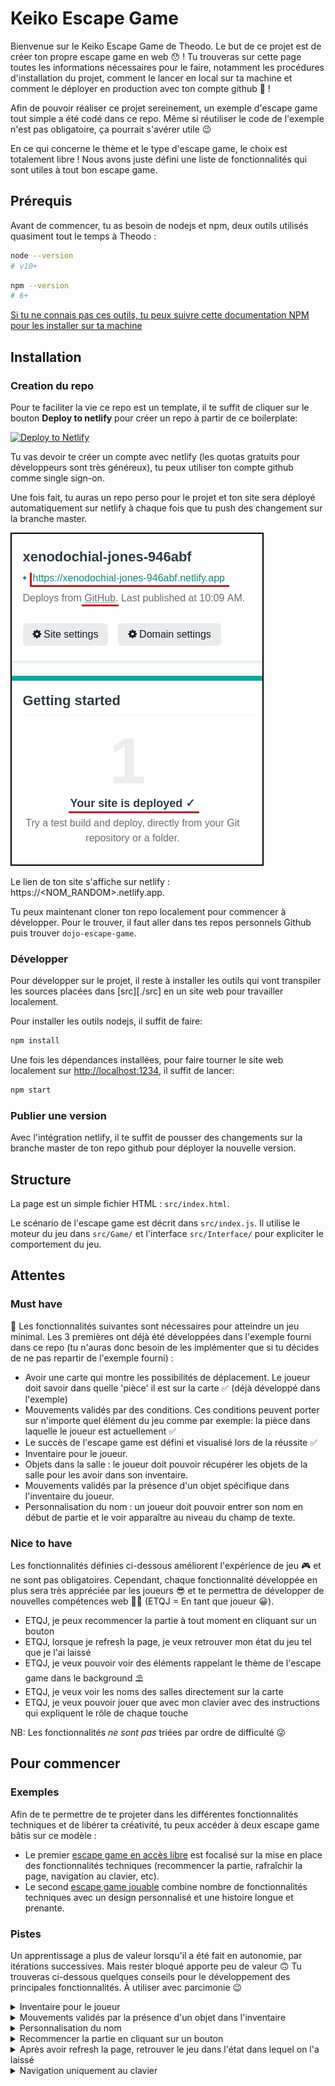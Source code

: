 # Keiko Escape Game

Bienvenue sur le Keiko Escape Game de Theodo. Le but de ce projet est de créer ton propre escape game en web 😯 ! Tu trouveras sur cette page toutes les informations nécessaires pour le faire, notamment les procédures d'installation du projet, comment le lancer en local sur ta machine et comment le déployer en production avec ton compte github 🥳 !

Afin de pouvoir réaliser ce projet sereinement, un exemple d'escape game tout simple a été codé dans ce repo. Même si réutiliser le code de l'exemple n'est pas obligatoire, ça pourrait s'avérer utile 😉

En ce qui concerne le thème et le type d'escape game, le choix est totalement libre ! Nous avons juste défini une liste de fonctionnalités qui sont utiles à tout bon escape game.

## Prérequis

Avant de commencer, tu as besoin de nodejs et npm, deux outils utilisés quasiment tout le temps à Theodo :

```bash
node --version
# v10+
```

```bash
npm --version
# 6+
```

[Si tu ne connais pas ces outils, tu peux suivre cette documentation NPM pour les installer sur ta machine](https://docs.npmjs.com/downloading-and-installing-node-js-and-npm)

## Installation

### Creation du repo

Pour te faciliter la vie ce repo est un template, il te suffit de cliquer sur le bouton **Deploy to netlify** pour créer un repo à partir de ce boilerplate:

<a href="https://app.netlify.com/start/deploy?repository=https://github.com/theodo/dojo-escape-game"><img src="https://www.netlify.com/img/deploy/button.svg" alt="Deploy to Netlify"></a>

Tu vas devoir te créer un compte avec netlify (les quotas gratuits pour développeurs sont très généreux), tu peux utiliser ton compte github comme single sign-on.

Une fois fait, tu auras un repo perso pour le projet et ton site sera déployé automatiquement sur netlify à chaque fois que tu push des changement sur la branche master.

![Déploiement sur netlify](deploy_to_netlify.png)

Le lien de ton site s'affiche sur netlify : https://<NOM_RANDOM>.netlify.app.

Tu peux maintenant cloner ton repo localement pour commencer à développer. Pour le trouver, il faut aller dans tes repos personnels Github puis trouver `dojo-escape-game`.

### Développer

Pour développer sur le projet, il reste à installer les outils qui vont transpiler les sources placées dans [src][./src] en un site web pour travailler localement.

Pour installer les outils nodejs, il suffit de faire:

```bash
npm install
```

Une fois les dépendances installées, pour faire tourner le site web localement sur [http://localhost:1234](http://localhost:1234), il suffit de lancer:

```bash
npm start
```

### Publier une version

Avec l'intégration netlify, il te suffit de pousser des changements sur la branche master de ton repo github pour déployer la nouvelle version.

## Structure

La page est un simple fichier HTML : `src/index.html`.

Le scénario de l'escape game est décrit dans `src/index.js`. Il utilise le moteur du jeu dans `src/Game/` et l'interface `src/Interface/` pour expliciter le comportement du jeu.

## Attentes

### Must have

🚨 Les fonctionnalités suivantes sont nécessaires pour atteindre un jeu minimal. Les 3 premières ont déjà été développées dans l'exemple fourni dans ce repo (tu n'auras donc besoin de les implémenter que si tu décides de ne pas repartir de l'exemple fourni) :

- Avoir une carte qui montre les possibilités de déplacement. Le joueur doit savoir dans quelle 'pièce' il est sur la carte ✅ (déjà développé dans l'exemple)
- Mouvements validés par des conditions. Ces conditions peuvent porter sur n'importe quel élément du jeu comme par exemple: la pièce dans laquelle le joueur est actuellement ✅
- Le succès de l'escape game est défini et visualisé lors de la réussite ✅
- Inventaire pour le joueur.
- Objets dans la salle : le joueur doit pouvoir récupérer les objets de la salle pour les avoir dans son inventaire.
- Mouvements validés par la présence d'un objet spécifique dans l'inventaire du joueur.
- Personnalisation du nom : un joueur doit pouvoir entrer son nom en début de partie et le voir apparaître au niveau du champ de texte.

### Nice to have

Les fonctionnalités définies ci-dessous améliorent l'expérience de jeu 🎮 et ne sont pas obligatoires. Cependant, chaque fonctionnalité développée en plus sera très appréciée par les joueurs 😎 et te permettra de développer de nouvelles compétences web 🧑‍💻 (ETQJ = En tant que joueur 😀).

- ETQJ, je peux recommencer la partie à tout moment en cliquant sur un bouton
- ETQJ, lorsque je refresh la page, je veux retrouver mon état du jeu tel que je l'ai laissé
- ETQJ, je veux pouvoir voir des éléments rappelant le thème de l'escape game dans le background ⛱️
- ETQJ, je veux voir les noms des salles directement sur la carte
- ETQJ, je veux pouvoir jouer que avec mon clavier avec des instructions qui expliquent le rôle de chaque touche

NB: Les fonctionnalités _ne sont pas_ triées par ordre de difficulté 😜

## Pour commencer

### Exemples

Afin de te permettre de te projeter dans les différentes fonctionnalités techniques et de libérer ta créativité, tu peux accéder à deux escape game bâtis sur ce modèle :

- Le premier [escape game en accès libre](https://elegant-sawine-9b39ee.netlify.app/) est focalisé sur la mise en place des fonctionnalités techniques (recommencer la partie, rafraîchir la page, navigation au clavier, etc).
- Le second [escape game jouable](https://magical-pithivier-7d3fbd.netlify.app/) combine nombre de fonctionnalités techniques avec un design personnalisé et une histoire longue et prenante.

### Pistes

Un apprentissage a plus de valeur lorsqu'il a été fait en autonomie, par itérations successives. Mais rester bloqué apporte peu de valeur 🙃 Tu trouveras ci-dessous quelques conseils pour le développement des principales fonctionnalités. À utiliser avec parcimonie 😉

<details>
<summary>Inventaire pour le joueur</summary>
Pour ajouter un inventaire, tu peux reprendre l'organisation du code existante pour les actions :

- dans `/src/Game` avoir une classe `Inventory.js` qui contient l'état (ex. : objets présents dans l'inventaire) et la logique (ex. : méthode pour savoir si un objet est présent dans l'inventaire),
- dans `/src/Interface` avoir une classe `Inventory.js` qui permet d'afficher l'inventaire en manipulant le HTML (en récupérant l'endroit prévu pour à l'aide de `document.getElementById()`).

</details>

<details>
<summary>Mouvements validés par la présence d'un objet dans l'inventaire</summary>

Dans la callback passée en argument à la méthode `world.createAction()`, ajoute une condition sur la présence de l'objet dans l'inventaire. Selon le booléen retourné retourne une callback différente.

</details>

<details>
<summary>Personnalisation du nom</summary>
Les possibilités pour cette fonctionnalités sont nombreuses !
L'une d'entre elles consiste à ajouter une modale qui est affichée au début de la partie et dans laquelle le joueur inscrit son nom. Voici quelques astuces :

- dans `index.css` tu peux jouer avec les propriétés suivantes :
    - `display` : `block` ou `none` selon si tu souhaites afficher la modale ou non,
    - `position` : `absolute` combinée avec `left` et `top` pour positionner la modale de façon absolue et `z-index` pour que la modale soit affichée au-dessus de l'écran de jeu,
    - `width` et `height` pour dimensionner la modale,
- le type `Player` peut être défini dans une classe à part, puis instancié dans la classe `World`.
</details>

<details>
<summary>Recommencer la partie en cliquant sur un bouton</summary>

Ici aussi différentes façon de procéder sont possibles. Dans tous les cas, n'oublie pas d'agir à la fois sur l'affichage (en utilisant par exemple la méthode `clearActions()`) et sur l'état stocké (en modifiant le champ `actions` de l'objet `World`).
</details>

<details>
<summary>Après avoir refresh la page, retrouver le jeu dans l'état dans lequel on l'a laissé</summary>

L'une des possibilités consiste à utiliser le stockage présent dans le navigateur pour conserver l'état du jeu. Tu peux utiliser le local storage ou le session storage selon tes besoins.

Afin de stocker l'état actuel du jeu dans le local storage avant un refresh, tu peux écouter l'événement `beforeunload` de `window` et remplir le storage à ce moment-là.

Puis en fonction de ce que tu récupères (ou non) dans le storage après le refresh, tu pourras initialiser le jeu différemment.
</details>

<details>
<summary>Navigation uniquement au clavier</summary>

Quelques astuces :
- si tu as besoin de rendre accessible au clavier un élément qui ne l'est pas nativement, tu peux utiliser l'attribut `tabindex` dans ton HTML,
- le focus peux être modifié à partir du fichier javascript en utilisant la méthode `.focus()`,
- n'oublie pas de donner un retour visuel sur l'élément sélectionné à l'aide de la pseudo-classe `focus` dans ton CSS.
</details>